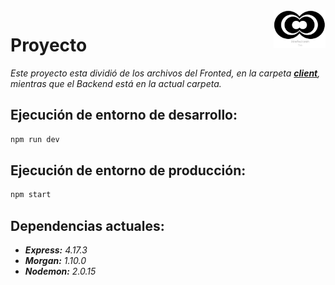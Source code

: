 <a>
    <img src="https://github.com/Naiztu/Project-Feedback-Zebrands/blob/master/Documentacion/Anexos/logo.png?raw=true" alt="Eros" title="Logo" align="right" height="60" />
</a>
</a>

# **Proyecto**

_Este proyecto esta dividió de los archivos del Fronted, en la carpeta **[client](client)**, mientras que el Backend está en la actual carpeta._

## **Ejecución de entorno de desarrollo:**

```bash
npm run dev
```

## **Ejecución de entorno de producción:**

```bash
npm start
```

## **Dependencias actuales:**

- _**Express:** 4.17.3_
- _**Morgan:** 1.10.0_
- _**Nodemon:** 2.0.15_
